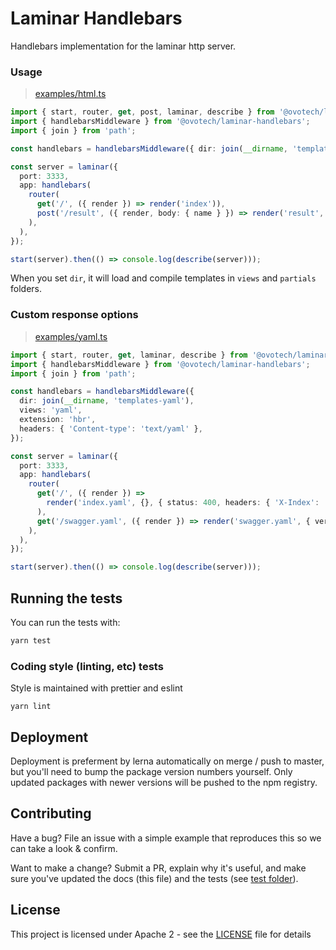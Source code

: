 # Laminar Handlebars

Handlebars implementation for the laminar http server.

### Usage

> [examples/html.ts](examples/html.ts)

```typescript
import { start, router, get, post, laminar, describe } from '@ovotech/laminar';
import { handlebarsMiddleware } from '@ovotech/laminar-handlebars';
import { join } from 'path';

const handlebars = handlebarsMiddleware({ dir: join(__dirname, 'templates-html') });

const server = laminar({
  port: 3333,
  app: handlebars(
    router(
      get('/', ({ render }) => render('index')),
      post('/result', ({ render, body: { name } }) => render('result', { name })),
    ),
  ),
});

start(server).then(() => console.log(describe(server)));
```

When you set `dir`, it will load and compile templates in `views` and `partials` folders.

### Custom response options

> [examples/yaml.ts](examples/yaml.ts)

```typescript
import { start, router, get, laminar, describe } from '@ovotech/laminar';
import { handlebarsMiddleware } from '@ovotech/laminar-handlebars';
import { join } from 'path';

const handlebars = handlebarsMiddleware({
  dir: join(__dirname, 'templates-yaml'),
  views: 'yaml',
  extension: 'hbr',
  headers: { 'Content-type': 'text/yaml' },
});

const server = laminar({
  port: 3333,
  app: handlebars(
    router(
      get('/', ({ render }) =>
        render('index.yaml', {}, { status: 400, headers: { 'X-Index': 'true' } }),
      ),
      get('/swagger.yaml', ({ render }) => render('swagger.yaml', { version: 10 })),
    ),
  ),
});

start(server).then(() => console.log(describe(server)));
```

## Running the tests

You can run the tests with:

```bash
yarn test
```

### Coding style (linting, etc) tests

Style is maintained with prettier and eslint

```
yarn lint
```

## Deployment

Deployment is preferment by lerna automatically on merge / push to master, but you'll need to bump the package version numbers yourself. Only updated packages with newer versions will be pushed to the npm registry.

## Contributing

Have a bug? File an issue with a simple example that reproduces this so we can take a look & confirm.

Want to make a change? Submit a PR, explain why it's useful, and make sure you've updated the docs (this file) and the tests (see [test folder](test)).

## License

This project is licensed under Apache 2 - see the [LICENSE](LICENSE) file for details
